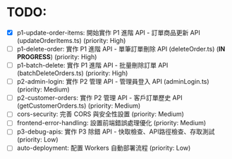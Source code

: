 # TODO:

- [x] p1-update-order-items: 開始實作 P1 進階 API - 訂單商品更新 API (updateOrderItems.ts) (priority: High)
- [ ] p1-delete-order: 實作 P1 進階 API - 單筆訂單刪除 API (deleteOrder.ts) (**IN PROGRESS**) (priority: High)
- [ ] p1-batch-delete: 實作 P1 進階 API - 批量刪除訂單 API (batchDeleteOrders.ts) (priority: High)
- [ ] p2-admin-login: 實作 P2 管理 API - 管理員登入 API (adminLogin.ts) (priority: Medium)
- [ ] p2-customer-orders: 實作 P2 管理 API - 客戶訂單歷史 API (getCustomerOrders.ts) (priority: Medium)
- [ ] cors-security: 完善 CORS 與安全性設置 (priority: Medium)
- [ ] frontend-error-handling: 設置前端錯誤處理優化 (priority: Medium)
- [ ] p3-debug-apis: 實作 P3 除錯 API - 快取檢查、API路徑檢查、存取測試 (priority: Low)
- [ ] auto-deployment: 配置 Workers 自動部署流程 (priority: Low)
